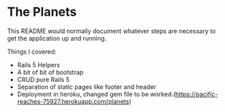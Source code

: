 # The Planets

This README would normally document whatever steps are necessary to get the
application up and running.

Things I covered:

* Rails 5 Helpers
* A bit of bit of bootstrap
* CRUD pure Rails 5
* Separation of static pages like footer and header
* Deployment in heroku, changed gem file to be worked.(https://pacific-reaches-75927.herokuapp.com/planets)
